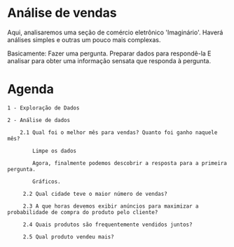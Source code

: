 # Análise de vendas
Aqui, analisaremos uma seção de comércio eletrônico 'Imaginário'. Haverá análises simples e outras um pouco mais complexas.

Basicamente: Fazer uma pergunta. Preparar dados para respondê-la E analisar para obter uma informação sensata que responda à pergunta.

# Agenda
    1 - Exploração de Dados

    2 - Análise de dados
    
        2.1 Qual foi o melhor mês para vendas? Quanto foi ganho naquele mês?

            Limpe os dados

            Agora, finalmente podemos descobrir a resposta para a primeira pergunta.

            Gráficos.

         2.2 Qual cidade teve o maior número de vendas?

         2.3 A que horas devemos exibir anúncios para maximizar a probabilidade de compra do produto pelo cliente?

         2.4 Quais produtos são frequentemente vendidos juntos?

         2.5 Qual produto vendeu mais?
